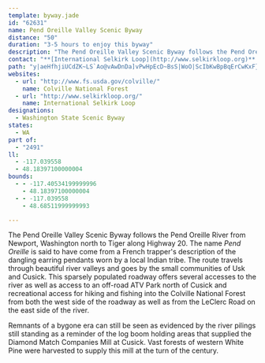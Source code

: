 ```yaml
---
template: byway.jade
id: "62631"
name: Pend Oreille Valley Scenic Byway
distance: "50"
duration: "3-5 hours to enjoy this byway"
description: "The Pend Oreille Valley Scenic Byway follows the Pend Oreille River from Newport, Washington north to Tiger along Highway 20. The route travels through beautiful river valleys and goes by the small communities of Usk and Cusick."
contact: "**[International Selkirk Loop](http://www.selkirkloop.org)**  \n 888-823-2626  \n 208-267-0822  \n [Send E-mail](mailto:selkirkloop@verizon.net )  \n\n"
path: "y|aeHfhjiUCdZK~LS`Ao@vAwDnDa]vPwHpEcD~BsS|WoO|ScIbKwBpBqErCwKxF}EfByATaAA{ASiEyAmCGy@LyA`AyA~A}C`IcBzByDrCgDvCyEfEsB~BiCnEiAjCmA`Ey@rDi@pDoAjMsBx]iGvn@eG`k@mJtbAwAdNsCpZs@tBiR`vB}KzkAwHru@{Ip_AOxDEhHnAxa@J`RpAz_@ZdMsC`lA_@zJgAl_@QxMU`JyAvX}@lIyB|OcAlFiCxKsBzHeCbIkG`PqB~D{ChHyNtVsNvPyDrDiC~AwCdCiKpLiNrNiU~TmCbDeN|MeOhP{[h\\{NbN{YpQyO~I}]~SarCfaBmTpMiH~D}T|M{vCtdByCxAmCr@oC^{FRgY?exBf@gmAP_DRmA\\iw@t_@iHdD_IdEcW|LcExAgALmCJsDY{AYuJsDoBk@cBOsCLkHx@g\\lCmBMiC_@mT{EsF[oDHmAPmE`AqElBgC`BuCjCcAlAcIxKkBzB{B`B{CbAoERiDy@cCgAeKeHcAg@oAYiBYaENk`@dRwKnEcKxEiHrCoMfEiC`@cBKiAUmAq@uDaD}AaAs@We@EsSJ_@JiAz@sGrIw@x@oCjBgA^yV`FmJfA}C?mEQmEu@yC}@}w@cY_Ag@w@mAkBgGuFuS[{BMcBEoEKgAm@yEoAsFmBeGeAiEc@qCeA}KOeFGoFRyOCsAOcCkA{Hy@sDgGaRu@gDs@aEg@sGuBo^_A}LcBsLcC}LkFcR[kAeA_CcAeBy@gA}AsAkb@_\\gC}AiAc@sBi@e@G_\\mAkQe@iBLsFxBcARo@?mAQyC{@iBJy@Zo@j@i@x@gDfG_BjBoP|O}D`DoAr@sBv@uFx@{MxDyAl@}BlAiA|@}CtDeRvYeClEy@lBy^~dAiClNm@`C{@pCaBnDuBlC}A|AeSnRyCfBmCt@cCTwBIoAScCy@oPoJ}B_A_Cg@iCIyCRcCp@wShJeBjAgBdBmCrDiBfEcCpCaGdV{Rdu@w@jDaAtF}Cb\\mGzf@wBrRi@nDs@dDeAtDgCjG{ArCgZ~e@y@`Bs@fC{@jBaA`AkIpCiExDk@Zy@LcAA{JyBmAFq@n@gB|DsDdFmDxCk@LcAGsA]oQwHmCy@cC_@e]q@eBWkK{C}@E_EBq]zBk^nCgCh@gCtAi}@lv@kDzAsDfAqc@bGsAZaE~A_ElC}Ar@oCd@mAJwD]_FgAwG{@aFBwBVaOrDkeBh[eFfA{Af@iCdBcxAtnAo_Ahy@_EfDgJ~G{InFgK|EssA`f@uAj@u@l@"
websites: 
  - url: "http://www.fs.usda.gov/colville/"
    name: Colville National Forest
  - url: "http://www.selkirkloop.org/"
    name: International Selkirk Loop
designations: 
  - Washington State Scenic Byway
states: 
  - WA
part of: 
  - "2491"
ll: 
  - -117.039558
  - 48.18397100000004
bounds: 
  - - -117.40534199999996
    - 48.18397100000004
  - - -117.039558
    - 48.68511999999993

---
```


<p>The Pend Oreille Valley Scenic Byway follows the Pend Oreille
River from Newport, Washington north to Tiger along Highway 20. The
name <dfn>Pend Oreille</dfn> is said to have come from a French
trapper's description of the dangling earring pendants worn by a
local Indian tribe. The route travels through beautiful river
valleys and goes by the small communities of Usk and Cusick. This
sparsely populated roadway offers several accesses to the river as
well as access to an off-road ATV Park north of Cusick and
recreational access for hiking and fishing into the Colville
National Forest from both the west side of the roadway as well as
from the LeClerc Road on the east side of the river.</p>
<p>Remnants of a bygone era can still be seen as evidenced by the
river pilings still standing as a reminder of the log boom holding
areas that supplied the Diamond Match Companies Mill at Cusick.
Vast forests of western White Pine were harvested to supply this
mill at the turn of the century.</p>
